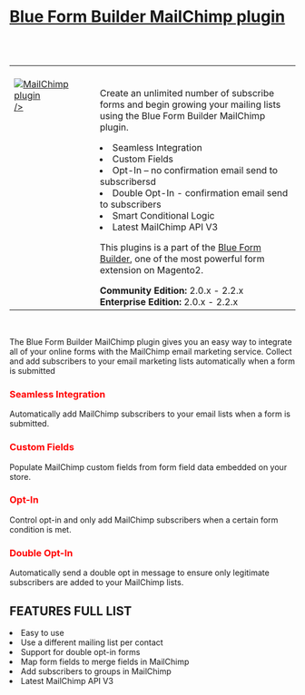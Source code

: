 <html>
<html>
<h1><a href="https://www.blueformbuilder.com/blue-form-builder-mailchimp.html">Blue Form Builder MailChimp plugin</a></h1>
<br/><br/>
<table>
  <td width="30%" valign="top"style="border: none; ">
    <br><a href="https://www.blueformbuilder.com/blue-form-builder-mailchimp.html"><img src="https://www.blueformbuilder.com/pub/media/catalog/product/cache/5b184dbc4466ff75e0c23e054179cc32/b/l/blueformbuilder-mailchimp.png" alt="MailChimp plugin" aria-labelledby="labelledby1538121188674" class="fotorama__img" aria-hidden="false">/><p>
      <td style="border:none;"></br>
        <div class="product attribute overview">
          <div class="valune">
  <p>
Create an unlimited number of subscribe forms and begin growing your mailing lists using the Blue Form Builder MailChimp plugin.</p>
<li>Seamless Integration</li>
<li>Custom Fields</li>
<li>Opt-In – no confirmation email send to subscribersd</li>
<li>Double Opt-In - confirmation email send to subscribers</li>
<li>Smart Conditional Logic</li>
<li>Latest MailChimp API V3</li>
<p>This plugins is a part of the <a href="https://www.blueformbuilder.com/magento-2-form-builder.html">Blue Form Builder</a>, one of the most powerful form extension on Magento2.</p>
          <ul class="firebase-list">
</div>
</div>
<div class="compatibility">
<span class="compatibility"><b>Community Edition:</b> 2.0.x - 2.2.x
<b>Enterprise Edition:</b> 2.0.x - 2.2.x</span>
</div></td>
 </tr>
</table>
<br/>
<p>The Blue Form Builder MailChimp plugin gives you an easy way to integrate all of your online forms with the MailChimp email marketing service. Collect and add subscribers to your email marketing lists automatically when a form is submitted</p>
<h3><p style="color:red">Seamless Integration</p></h3>
<p>Automatically add MailChimp subscribers to your email lists when a form is submitted.</p>
<h3><p style="color:red">Custom Fields</p></h3>
<p>Populate MailChimp custom fields from form field data embedded on your store.</p>
<h3><p style="color:red">Opt-In</p></h3>
<p>Control opt-in and only add MailChimp subscribers when a certain form condition is met.</p>
<h3><p style="color:red">Double Opt-In</p></h3>
<p>Automatically send a double opt in message to ensure only legitimate subscribers are added to your MailChimp lists.</p>
<h2>FEATURES FULL LIST</h2>
<li>Easy to use</li>
<li>Use a different mailing list per contact</li>
<li>Support for double opt-in forms</li>
<li>Map form fields to merge fields in MailChimp</li>
<li>Add subscribers to groups in MailChimp</li>
<li>Latest MailChimp API V3</li>
  
